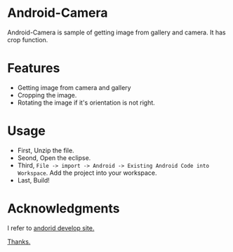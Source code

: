 Android-Camera
===========

Android-Camera is sample of getting image from gallery and camera.
It has crop function.

Features
========

* Getting image from camera and gallery
* Cropping the image.
* Rotating the image if it's orientation is not right.

Usage
=========
* First, Unzip the file.
* Seond, Open the eclipse.
* Third, ```File -> import -> Android -> Existing Android Code into Workspace```. Add the project into your workspace.
* Last, Build! 

Acknowledgments
===============
I refer to <a href="http://developer.android.com/training/camera/photobasics.html">andorid develop site.

Thanks.
